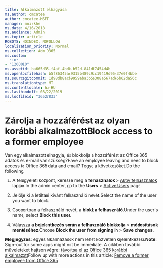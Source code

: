 ```yaml
---
title: Alkalmazott elhagyása
ms.author: cmcatee
author: cmcatee-MSFT
manager: mnirkhe
ms.date: 4/16/2018
ms.audience: Admin
ms.topic: article
ROBOTS: NOINDEX, NOFOLLOW
localization_priority: Normal
ms.collection: Adm_O365
ms.custom:
- "18"
- "1200010"
ms.assetid: ba665d35-f4af-4bd0-b52d-841df7454d4b
ms.openlocfilehash: b5f86345ac9315b489c9cc19419d95437e0f4bbe
ms.sourcegitcommit: 1d98db8acb9959aba3b5e308a567ade6b62da56c
ms.translationtype: MT
ms.contentlocale: hu-HU
ms.lasthandoff: 08/22/2019
ms.locfileid: "36527833"
---
```

# <a name="block-access-to-a-former-employee"></a><span data-ttu-id="88299-102">Zárolja a hozzáférést az olyan korábbi alkalmazott</span><span class="sxs-lookup"><span data-stu-id="88299-102">Block access to a former employee</span></span>

<span data-ttu-id="88299-103">Van egy alkalmazott elhagyja, és blokkolja a hozzáférést az Office 365 adatok és e-mail van szükség?</span><span class="sxs-lookup"><span data-stu-id="88299-103">Have an employee leaving and need to block access to Office 365 data and email?</span></span> <span data-ttu-id="88299-104">Tegye a következőket.</span><span class="sxs-lookup"><span data-stu-id="88299-104">Do the following.</span></span>
  
1. <span data-ttu-id="88299-105">A felügyeleti központ, keresse meg a **felhasználók** \> [Aktív felhasználók](https://go.microsoft.com/fwlink/p/?linkid=834822) lapján.</span><span class="sxs-lookup"><span data-stu-id="88299-105">In the admin center, go to the **Users** \> [Active Users](https://go.microsoft.com/fwlink/p/?linkid=834822) page.</span></span>

2. <span data-ttu-id="88299-106">Jelölje ki a letiltani kívánt felhasználó nevét.</span><span class="sxs-lookup"><span data-stu-id="88299-106">Select the name of the user you want to block.</span></span>

3. <span data-ttu-id="88299-107">Csoportban a felhasználó nevét, a **blokk a felhasználó**.</span><span class="sxs-lookup"><span data-stu-id="88299-107">Under the user's name, select **Block this user**.</span></span>

4. <span data-ttu-id="88299-108">Válassza **a bejelentkezés során a felhasználó blokkolja** \> **módosítások mentéséhez**.</span><span class="sxs-lookup"><span data-stu-id="88299-108">Choose **Block the user from signing in** \> **Save changes**.</span></span>

<span data-ttu-id="88299-109">**Megjegyzés**: egyes alkalmazások nem lehet közvetlen kijelentkezési.</span><span class="sxs-lookup"><span data-stu-id="88299-109">**Note**: Sign-out for some apps might not be immediate.</span></span> <span data-ttu-id="88299-110">A cikkben további műveleteket hajtson végre: [távolítsa el az Office 365 korábbi alkalmazott](https://docs.microsoft.com/office365/admin/add-users/remove-former-employee)</span><span class="sxs-lookup"><span data-stu-id="88299-110">Follow up with more actions in this article: [Remove a former employee from Office 365](https://docs.microsoft.com/office365/admin/add-users/remove-former-employee)</span></span>